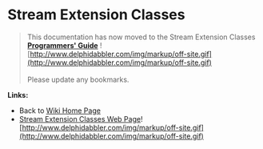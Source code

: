 # Stream Extension Classes #

> This documentation has now moved to the Stream Extension Classes **[Programmers' Guide](http://wiki.delphidabbler.com/index.php/Docs/StreamsAPI)** ![http://www.delphidabbler.com/img/markup/off-site.gif](http://www.delphidabbler.com/img/markup/off-site.gif)<br><br>Please update any bookmarks.

**Links:**

  * Back to [Wiki Home Page](Welcome.md)
  * [Stream Extension Classes Web Page](http://www.delphidabbler.com/software/streams)![http://www.delphidabbler.com/img/markup/off-site.gif](http://www.delphidabbler.com/img/markup/off-site.gif)